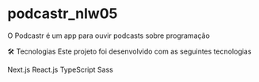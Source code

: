 # podcastr_nlw05
O Podcastr é um app para ouvir podcasts sobre programação

🛠 Tecnologias
Este projeto foi desenvolvido com as seguintes tecnologias

Next.js
React.js
TypeScript
Sass


